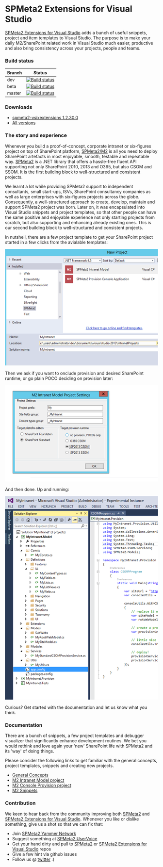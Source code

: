 # SPMeta2 Extensions for Visual Studio
[SPMeta2 Extensions for Visual Studio]("https://github.com/SubPointSolutions/spmeta2-vsixextensions") adds a bunch of useful snippets, project and item templates to Visual Studio. The purpose is to make your daily M2/SharePoint related work in Visual Studio much easier, productive and also bring consistency across your projects, people and teams.

### Build status
| Branch  | Status |
| ------------- | ------------- |
| dev   | [![Build status](https://ci.appveyor.com/api/projects/status/h1raft6g5en5dwbi/branch/dev?svg=true)](https://ci.appveyor.com/project/SubPointSupport/spmeta2-vsixextensions/branch/dev)  |
| beta  | [![Build status](https://ci.appveyor.com/api/projects/status/h1raft6g5en5dwbi/branch/beta?svg=true)](https://ci.appveyor.com/project/SubPointSupport/spmeta2-vsixextensions/branch/beta)  |
| master| [![Build status](https://ci.appveyor.com/api/projects/status/h1raft6g5en5dwbi/branch/master?svg=true)](https://ci.appveyor.com/project/SubPointSupport/spmeta2-vsixextensions/branch/master) |


### Downloads

* [spmeta2-vsixextensions 1.2.30.0](https://github.com/SubPointSolutions/spmeta2-vsixextensions/tree/dev/Releases/M2-vsixextensions%201.2.30.0)
* [All versions](https://github.com/SubPointSolutions/spmeta2-vsixextensions/tree/dev/Releases)


### The story and experience
Whenever you build a proof-of-concept, corporate intranet or six-figures project on top of SharePoint platform, 
[SPMeta2/M2]("https://github.com/SubPointSolutions/spmeta2") is all you need to deploy SharePoint artefacts in most enjoyable, smooth, testable and repeatable way. [SPMeta2]("https://github.com/SubPointSolutions/spmeta2") is a .NET library that offers a  hassle-free fluent API supporting not only SharePoint 2010, 2013 and O365, but also CSOM and SSOM. It is the first building block to well-structured and consistent projects.

We learnt a lot while providing SPMeta2 support to independent consultants, small start-ups, ISVs, SharePoint consultancy companies as well as large enterprises with six-figures projects across the globe. Consequently, a well-structured approach to create, develop, maintain and support SPMeta2 project was born. Later on, it was encapsulated into Visual Studio snippets and project templates, so that other people can have the same positive and enjoyable experience not only starting projects from scratch, but also supporting and enhancing already existing ones. This is our second building block to well-structured and consistent projects.

In nutshell, there are a few project template to get your SharePoint project started in a few clicks from the avialable templates:

![](https://raw.githubusercontent.com/SubPointSolutions/spmeta2-vsixextensions/dev/SPMeta2.VsixExtensions.Docs/Resources/Home/img/M2NewProjectWizard.png)

Then we ask if you want to onclude provision and desired SharePoint runtime, or go plain POCO deciding on provision later:

![](https://raw.githubusercontent.com/SubPointSolutions/spmeta2-vsixextensions/dev/SPMeta2.VsixExtensions.Docs/Resources/Home/img/M2NewProjectWizard.Runtime.png)

And then done. Up and running:

![](https://raw.githubusercontent.com/SubPointSolutions/spmeta2-vsixextensions/dev/SPMeta2.VsixExtensions.Docs/Resources/Home/img/M2ModelProjectExpanded.png)

Curious? Get started with the documentation and let us know what you think.

### Documentation 
There are a bunch of snippets, a few project templates and debugger visualizer that significantly enhance development routines. We bet you would rethink and love again your 'new' SharePoint life with SPMeta2 and its 'way' of doing things.

Please consider the following links to get familiar with the general concepts, project templates, snippets and creating new projects.

* [General Concepts](https://github.com/SubPointSolutions/spmeta2-vsixextensions/wiki/General-concepts)
* [M2 Intranet Model project](https://github.com/SubPointSolutions/spmeta2-vsixextensions/wiki/M2-Intranet-Model-project)
* [M2 Console Provision project](https://github.com/SubPointSolutions/spmeta2-vsixextensions/wiki/M2-Console-Provision-project)
* [M2 Snippets](https://github.com/SubPointSolutions/spmeta2-vsixextensions/wiki/M2-Snippets)

### Contribution
We keen to hear back from the community improving both [SPMeta2](https://github.com/SubPointSolutions/spmeta2) and [SPMeta2 Extensions for Visual Studio](https://github.com/SubPointSolutions/spmeta2-vsixextensions). Whenever you like or dislike something, give us a shot so that we can fix that:
* Join [SPMeta2 Yammer Network](https://www.yammer.com/spmeta2feedback)
* Suggest something at [SPMeta2 UserVoice](https://subpointsolutions.uservoice.com)
* Get your hand dirty and pull to [SPMeta2](https://github.com/SubPointSolutions/spmeta2) or [SPMeta2 Extensions for Visual Studio](https://github.com/SubPointSolutions/spmeta2-vsixextensions) repos
* Give a few hint via github issues
* Follow us @ [twitter](https://twitter.com/spmeta2) :)
